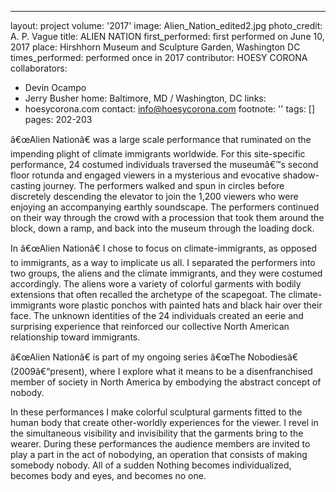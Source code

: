 ---
layout: project
volume: '2017'
image: Alien_Nation_edited2.jpg
photo_credit: A. P. Vague
title: ALIEN NATION
first_performed: first performed on June 10, 2017
place: Hirshhorn Museum and Sculpture Garden, Washington DC
times_performed: performed once in 2017
contributor: HOESY CORONA
collaborators:
- Devin Ocampo
- Jerry Busher
home: Baltimore, MD / Washington, DC
links:
- hoesycorona.com
contact: info@hoesycorona.com
footnote: ''
tags: []
pages: 202-203



â€œAlien Nationâ€ was a large scale performance that ruminated on the impending plight of climate immigrants worldwide. For this site-specific performance, 24 costumed individuals traversed the museumâ€™s second floor rotunda and engaged viewers in a mysterious and evocative shadow-casting journey. The performers walked and spun in circles before discretely descending the elevator to join the 1,200 viewers who were enjoying an accompanying earthly soundscape. The performers continued on their way through the crowd with a procession that took them around the block, down a ramp, and back into the museum through the loading dock.

In â€œAlien Nationâ€ I chose to focus on climate-immigrants, as opposed to immigrants, as a way to implicate us all. I separated the performers into two groups, the aliens and the climate immigrants, and they were costumed accordingly. The aliens wore a variety of colorful garments with bodily extensions that often recalled the archetype of the scapegoat. The climate-immigrants wore plastic ponchos with painted hats and black hair over their face. The unknown identities of the 24 individuals created an eerie and surprising experience that reinforced our collective North American relationship toward immigrants.

â€œAlien Nationâ€ is part of my ongoing series â€œThe Nobodiesâ€ (2009â€“present), where I explore what it means to be a disenfranchised member of society in North America by embodying the abstract concept of nobody.

In these performances I make colorful sculptural garments fitted to the human body that create other-worldly experiences for the viewer. I revel in the simultaneous visibility and invisibility that the garments bring to the wearer. During these performances the audience members are invited to play a part in the act of nobodying, an operation that consists of making somebody nobody. All of a sudden Nothing becomes individualized, becomes body and eyes, and becomes no one.
